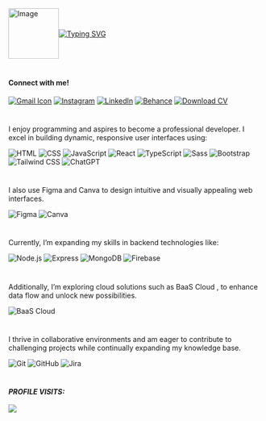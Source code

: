 <div style="display: flex; align-items: center;">
  <img src="https://github.com/user-attachments/assets/d51445a8-9ca0-44c6-ac57-3eec22e6bcfc" alt="Image" width="100">
  <a href="https://git.io/typing-svg">
    <img src="https://readme-typing-svg.demolab.com?font=Fira+Code&pause=1500&color=A811F7&width=435&lines=Hi+There%2C+I'm+Kenneth+Gonzales;Computer+Engineering+Student" alt="Typing SVG">
  </a>
</div>

#

#### Connect with me!

[![Gmail Icon](https://img.shields.io/badge/-kenthgnzls@gmail.com-D14836?style=for-the-badge&logo=gmail&logoColor=white)](mailto:kenthgnzls@gmail.com) [![Instagram](https://img.shields.io/badge/kenthgnzls-FF69B4?style=for-the-badge&logo=instagram&logoColor=black)](https://www.instagram.com/kenthgnzls)
[![LinkedIn](https://img.shields.io/badge/Kenthzy-0077B5?style=for-the-badge&logo=linkedin&logoColor=white)](https://www.linkedin.com/in/kenthzy)
[![Behance](https://img.shields.io/badge/k3nnthzygnzls-1769FF?style=for-the-badge&logo=behance&logoColor=white)](https://www.behance.net/k3nnthzygnzls)
[![Download CV](https://img.shields.io/badge/Download%20CV-PDF-red?style=for-the-badge&logo=adobeacrobatreader)](https://github.com/user-attachments/files/18931093/cv.pdf)



#
 
  I enjoy programming and aspires to become a professional developer. I excel in building dynamic, responsive user interfaces using:

![HTML](https://img.shields.io/badge/HTML-E34F26?style=for-the-badge&logo=html5&logoColor=white) 
![CSS](https://img.shields.io/badge/CSS-1572B6?style=for-the-badge&logo=css3&logoColor=white) 
![JavaScript](https://img.shields.io/badge/JavaScript-F7DF1E?style=for-the-badge&logo=javascript&logoColor=black) 
![React](https://img.shields.io/badge/React-61DAFB?style=for-the-badge&logo=react&logoColor=black) 
![TypeScript](https://img.shields.io/badge/TypeScript-3178C6?style=for-the-badge&logo=typescript&logoColor=white) 
![Sass](https://img.shields.io/badge/Sass-CC6699?style=for-the-badge&logo=sass&logoColor=white) 
![Bootstrap](https://img.shields.io/badge/Bootstrap-7952B3?style=for-the-badge&logo=bootstrap&logoColor=white) 
![Tailwind CSS](https://img.shields.io/badge/Tailwind%20CSS-38B2AC?style=for-the-badge&logo=tailwind-css&logoColor=white)
![ChatGPT](https://img.shields.io/badge/ChatGPT-000000?style=for-the-badge&logo=openai&logoColor=white)


# 

 I also use Figma and Canva to design intuitive and visually appealing web interfaces. 

 ![Figma](https://img.shields.io/badge/Figma-000000?style=for-the-badge&logo=figma&logoColor=white)
 ![Canva](https://img.shields.io/badge/Canva-00C4CC?style=for-the-badge&logo=canva&logoColor=white)


# 

Currently, I’m expanding my skills in backend technologies like:

![Node.js](https://img.shields.io/badge/Node.js-339933?style=for-the-badge&logo=node.js&logoColor=white) 
![Express](https://img.shields.io/badge/Express-000000?style=for-the-badge&logo=express&logoColor=white) 
![MongoDB](https://img.shields.io/badge/MongoDB-47A248?style=for-the-badge&logo=mongodb&logoColor=white)
![Firebase](https://img.shields.io/badge/Firebase-FFCA28?style=for-the-badge&logo=firebase&logoColor=white)


# 

Additionally, I’m exploring cloud solutions such as BaaS Cloud , to enhance data flow and unlock new possibilities.

![BaaS Cloud](https://img.shields.io/badge/☁️_BaaS_Cloud-0078D4?style=for-the-badge&logo=microsoftazure&logoColor=white)


# 

I thrive in collaborative environments and am eager to contribute to challenging projects while continually expanding my knowledge base.

![Git](https://img.shields.io/badge/Git-F05032?style=for-the-badge&logo=git&logoColor=white)
![GitHub](https://img.shields.io/badge/GitHub-181717?style=for-the-badge&logo=github&logoColor=white)
![Jira](https://img.shields.io/badge/Jira-0052CC?style=for-the-badge&logo=jira&logoColor=white)


# 

  <h5>  PROFILE VISITS:
  <br>
  <br>
  <img src="https://profile-counter.glitch.me/{kenthzy}/count.svg"/>
